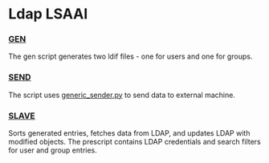 # Ldap LSAAI

### [GEN](../concepts/gen.md)

The gen script generates two ldif files - one for users and one for groups.

### [SEND](../concepts/send.md)

The script uses [generic_sender.py](../modules/generic_sender.md) to send data to external machine.

### [SLAVE](../concepts/slave.md)

Sorts generated entries, fetches data from LDAP, and updates LDAP with modified objects.
The prescript contains LDAP credentials and search filters for user and group entries.